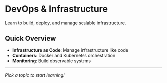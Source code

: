# DevOps & Infrastructure

Learn to build, deploy, and manage scalable infrastructure.

## Quick Overview

- **Infrastructure as Code**: Manage infrastructure like code
- **Containers**: Docker and Kubernetes orchestration
- **Monitoring**: Build observable systems

---

*Pick a topic to start learning!*

